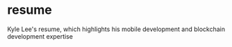 # resume
Kyle Lee's resume, which highlights his mobile development and blockchain development expertise
